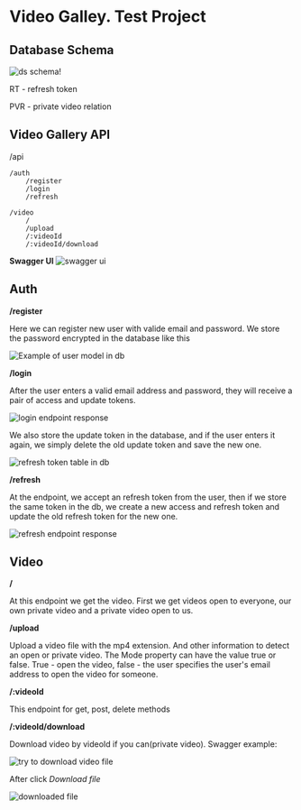# Video Galley. Test Project

## Database Schema

![ds schema!](https://sun9-66.userapi.com/impg/5RHx8C6dExidEMwMOiQVwcXBkucz5SCn3Q0OyA/mF6YEDJEqL4.jpg?size=1049x489&quality=96&sign=25533148a562690fdf3a98718b13339a&type=album)

RT - refresh token

PVR - private video relation

## Video Gallery API

/api

    /auth
        /register
        /login
        /refresh

    /video
        /
        /upload
        /:videoId
        /:videoId/download

**Swagger UI**
![swagger ui](https://sun9-40.userapi.com/impg/rXhIIMWZqYyL9UY8emm11yNZXh195_o3neFp6A/PgT0JRwoPQA.jpg?size=1899x953&quality=96&sign=228da672c5474b50325af7ea7197fafd&type=album)

## Auth

**/register**

Here we can register new user with valide email and password. We store the password encrypted in the database like this

![Example of user model in db](https://sun9-27.userapi.com/impg/R0aTp1WoJQQQLFqP_z-460pz-h37YGKRWVZ_3Q/SUEr64zua2U.jpg?size=790x194&quality=96&sign=4b65188c19ff72a8eba5e7205eded66b&type=album)

**/login**

After the user enters a valid email address and password, they will receive a pair of access and update tokens.

![login endpoint response](https://sun9-20.userapi.com/impg/8jTAp_g2jFGieUS8QkGI3R-9WittoaYMFg5W5g/vQUA6AhDRhs.jpg?size=1745x199&quality=96&sign=30614ec5d0861030a60e16a6eeb11b99&type=album)

We also store the update token in the database, and if the user enters it again, we simply delete the old update token and save the new one.

![refresh token table in db](https://sun9-27.userapi.com/impg/CQnghfuuGKK1k08uhsFMivEWIr_OTjWNvuM_Cg/zONmh-18F2Q.jpg?size=1402x165&quality=96&sign=cccaadcd1824e0338c84ab7bbc086bd6&type=album)

**/refresh**

At the endpoint, we accept an refresh token from the user, then if we store the same token in the db, we create a new access and refresh token and update the old refresh token for the new one.

![refresh endpoint response](https://sun9-20.userapi.com/impg/GHFFk2bv15SpdyvVoNNvl9W-rjv283w2hdszNQ/g546rmMjeuo.jpg?size=1758x514&quality=96&sign=98515691fdc63bbba60fcfd5780bf2c7&type=album)

## Video

**/**

At this endpoint we get the video. First we get videos open to everyone, our own private video and a private video open to us.

**/upload**

Upload a video file with the mp4 extension. And other information to detect an open or private video. The Mode property can have the value true or false. True - open the video, false - the user specifies the user's email address to open the video for someone.

**/:videoId**

This endpoint for get, post, delete methods

**/:videoId/download**

Download video by videoId if you can(private video). Swagger example:

![try to download video file](https://sun9-80.userapi.com/impg/hfNcsBhboEyuP2ixHK61KxNE70NhOx8O_Lvl5g/JsDTL4iphxg.jpg?size=1409x514&quality=96&sign=dc67f32c87b0446679cd0e12fa4d0c62&type=album)

After click _Download file_

![downloaded file](https://sun9-25.userapi.com/impg/0ALkOhbFEuL-TvkozNf5D0ZL9aY0DSJbD-LYPw/DXBzEGfWYf8.jpg?size=1921x57&quality=96&sign=51ea1640f426fc04800a0caf8e663e4f&type=album)
